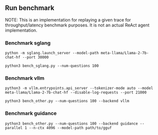 ## Run benchmark

NOTE: This is an implementation for replaying a given trace for throughput/latency benchmark purposes. It is not an actual ReAct agent implementation.

### Benchmark sglang
```
python -m sglang.launch_server --model-path meta-llama/Llama-2-7b-chat-hf --port 30000
```

```
python3 bench_sglang.py --num-questions 100
```


### Benchmark vllm
```
python3 -m vllm.entrypoints.api_server --tokenizer-mode auto --model meta-llama/Llama-2-7b-chat-hf --disable-log-requests --port 21000
```

```
python3 bench_other.py --num-questions 100 --backend vllm
```


### Benchmark guidance
```
python3 bench_other.py --num-questions 100 --backend guidance --parallel 1 --n-ctx 4096 --model-path path/to/gguf
```
